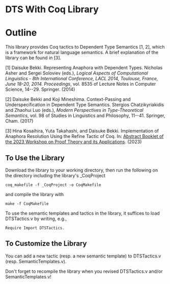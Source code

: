 # DTS With Coq Library

# Outline

This library provides Coq tactics to Dependent Type Semantics \[1, 2\], which is a framework for natural language semantics. A brief explanation of the library can be found in \[3\].

\[1\] Daisuke Bekki. Representing Anaphora with Dependent Types. Nicholas Asher and Sergei Soloviev (eds.), *Logical Aspects of Computational Linguistics - 8th International Conference, LACL 2014, Toulouse, France, June 18-20, 2014. Proceedings*, vol. 8535 of Lecture Notes in Computer Science, 14--29. Springer. (2014)

\[2\] Daisuke Bekki and Koji Mineshima. Context-Passing and Underspecification in Dependent Type Semantics. Stergios Chatzikyriakidis and Zhaohui Luo (eds.), *Modern Perspectives in Type-Theoretical Semantics*, vol. 98 of Studies in Linguistics and Philosophy, 11--41. Springer, Cham. (2017)

\[3\] Hina Kosaihira, Yuta Takahashi, and Daisuke Bekki. Implementation of Anaphora Resolution Using the Refine Tactic of Coq. In: [Abstract Booklet of the 2023 Workshop on Proof Theory and its Applications](https://www.ub.edu/prooftheory/event/tps2023workshop/Booklet_of_abstracts_TPSW23.pdf). (2023)

## To Use the Library

Download the library to your working directory, then run the following on the directory including the library's _CoqProject

`coq_makefile -f _CoqProject -o CoqMakefile`

and compile the library with

`make -f CoqMakefile`

To use the semantic templates and tactics in the library, it suffices to load DTSTactics.v by writing, e.g.,

`Require Import DTSTactics.`

## To Customize the Library

You can add a new tactic (resp. a new semantic template) to DTSTactics.v (resp. SemanticTemplates.v).

Don't forget to recompile the library when you revised DTSTactics.v and/or SemanticTemplates.v!

